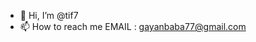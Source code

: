 - 👋 Hi, I’m @tif7
- 📫 How to reach me EMAIL : gayanbaba77@gmail.com

<!---
tif7/tif7 is a ✨ special ✨ repository because its `README.md` (this file) appears on your GitHub profile.
You can click the Preview link to take a look at your changes.
--->
